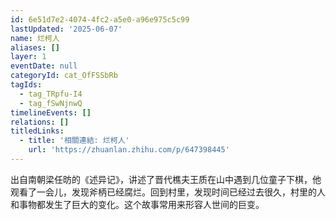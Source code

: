 ```yaml
---
id: 6e51d7e2-4074-4fc2-a5e0-a96e975c5c99
lastUpdated: '2025-06-07'
name: 烂柯人
aliases: []
layer: 1
eventDate: null
categoryId: cat_OfFSSbRb
tagIds:
  - tag_TRpfu-I4
  - tag_fSwNjnwQ
timelineEvents: []
relations: []
titledLinks:
  - title: '相關連結: 烂柯人'
    url: 'https://zhuanlan.zhihu.com/p/647398445'
---
```

出自南朝梁任昉的《述异记》，讲述了晋代樵夫王质在山中遇到几位童子下棋，他观看了一会儿，发现斧柄已经腐烂。回到村里，发现时间已经过去很久，村里的人和事物都发生了巨大的变化。这个故事常用来形容人世间的巨变。
